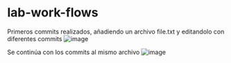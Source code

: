 # lab-work-flows


Primeros commits realizados, añadiendo un archivo file.txt y editandolo con diferentes commits
![image](https://github.com/IvanG-G/lab-work-flows/assets/138608967/6857c941-fbb5-487e-8aa6-eaea6bb1c359)

Se continúa con los commits al mismo archivo
![image](https://github.com/IvanG-G/lab-work-flows/assets/138608967/e53aaddd-dd63-4db7-8fde-11aadc06c4bb)
